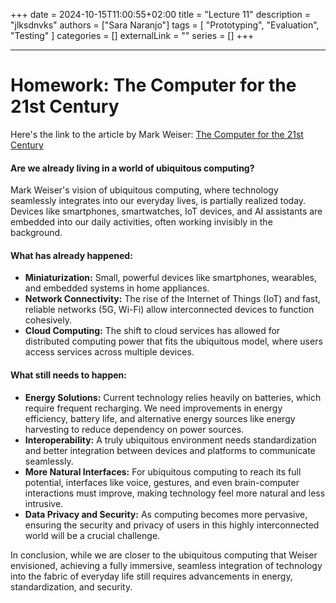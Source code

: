 +++ 
date = 2024-10-15T11:00:55+02:00
title = "Lecture 11"
description = "jlksdnvks"
authors = ["Sara Naranjo"]
tags = [
    "Prototyping",
    "Evaluation",
    "Testing"
    ]
categories = []
externalLink = ""
series = []
+++
___
# Homework: The Computer for the 21st Century
Here's the link to the article by Mark Weiser: [The Computer for the 21st Century](https://www.lri.fr/~mbl/Stanford/CS477/papers/Weiser-SciAm.pdf)
#### Are we already living in a world of ubiquitous computing?

Mark Weiser's vision of ubiquitous computing, where technology seamlessly integrates into our everyday lives, is partially realized today. Devices like smartphones, smartwatches, IoT devices, and AI assistants are embedded into our daily activities, often working invisibly in the background. 

#### What has already happened:
- **Miniaturization:** Small, powerful devices like smartphones, wearables, and embedded systems in home appliances.
- **Network Connectivity:** The rise of the Internet of Things (IoT) and fast, reliable networks (5G, Wi-Fi) allow interconnected devices to function cohesively.
- **Cloud Computing:** The shift to cloud services has allowed for distributed computing power that fits the ubiquitous model, where users access services across multiple devices.

#### What still needs to happen:
- **Energy Solutions:** Current technology relies heavily on batteries, which require frequent recharging. We need improvements in energy efficiency, battery life, and alternative energy sources like energy harvesting to reduce dependency on power sources.
- **Interoperability:** A truly ubiquitous environment needs standardization and better integration between devices and platforms to communicate seamlessly.
- **More Natural Interfaces:** For ubiquitous computing to reach its full potential, interfaces like voice, gestures, and even brain-computer interactions must improve, making technology feel more natural and less intrusive.
- **Data Privacy and Security:** As computing becomes more pervasive, ensuring the security and privacy of users in this highly interconnected world will be a crucial challenge.

In conclusion, while we are closer to the ubiquitous computing that Weiser envisioned, achieving a fully immersive, seamless integration of technology into the fabric of everyday life still requires advancements in energy, standardization, and security.